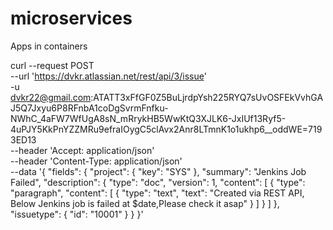 # microservices
Apps in containers


curl --request POST \
  --url 'https://dvkr.atlassian.net/rest/api/3/issue' \
  -u dvkr22@gmail.com:ATATT3xFfGF0Z5BuLjrdpYsh225RYQ7sUvOSFEkVvhGAJ5Q7Jxyu6P8RFnbA1coDgSvrmFnfku-NWhC_4aFW7WfUgA8sN_mRrykHB5WwKtQ3XJLK6-JxIUf13Ryf5-4uPJY5KkPnYZZMRu9efraIOygC5clAvx2Anr8LTmnK1o1ukhp6__oddWE=7193ED13  \
  --header 'Accept: application/json' \
  --header 'Content-Type: application/json' \
  --data '{
    "fields":
    {
        "project":
        {
            "key": "SYS"
        },
        "summary": "Jenkins Job Failed",
        "description": {
          "type": "doc",
          "version": 1,
          "content": [
            {
              "type": "paragraph",
              "content": [
                {
                  "type": "text",
                  "text": "Created via REST API, Below Jenkins job is failed at $date,Please check it asap"
                }
              ]
            }
          ]
        },
        "issuetype":
        {
            "id": "10001"
        }
    }
}'

